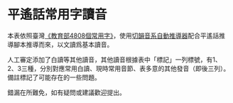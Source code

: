 # 平遙話常用字讀音

本表依照臺灣[《教育部4808個常用字》](https://ws.moe.edu.tw/001/Upload/6/relfile/6490/38921/d190213c-7af8-45bf-b70e-48b4469aad72.pdf)，使用[切韻音系自動推導器](https://nk2028.shn.hk/qieyun-autoderiver/)配合平遙話推導腳本推導而來，以文讀爲基本讀音。

人工審定添加了白讀等其他讀音，其他讀音根據表中「標記」一列標號，有1、2、3三種，分別對應常用白讀、現時常用音節、表多意的其他發音（即後三列）。備註標記了可能存在的一些問題。

錯漏在所難免，如有疑問或建議歡迎提出。
